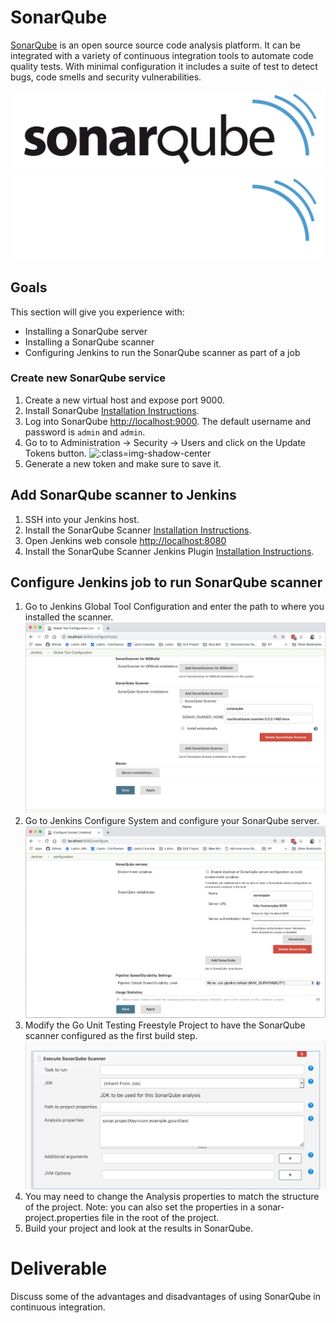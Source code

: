 # SonarQube

[SonarQube](https://www.sonarqube.org/) is an open source source code analysis platform. It can be integrated with a variety of continuous integration tools to automate code quality tests. With minimal configuration it includes a suite of test to detect bugs, code smells and security vulnerabilities.

![](img4/sonarqube_light.svg ':size=400px :class=light-mode-img-center')
![](img4/sonarqube_dark.svg ':size=400px :class=dark-mode-img-center')

## Goals
This section will give you experience with:
- Installing a SonarQube server
- Installing a SonarQube scanner
- Configuring Jenkins to run the SonarQube scanner as part of a job

### Create new SonarQube service

1. Create a new virtual host and expose port 9000.
2. Install SonarQube [Installation Instructions](https://docs.sonarqube.org/latest/setup/install-server/).
3. Log into SonarQube [http://localhost:9000](http://localhost:9000). The default username and password is `admin` and `admin`.
4. Go to to Administration -> Security -> Users and click on the Update Tokens button.
![](img3/sonarqube-security_users.webp ':class=img-shadow-center')
5. Generate a new token and make sure to save it.

## Add SonarQube scanner to Jenkins
1. SSH into your Jenkins host.
2. Install the SonarQube Scanner [Installation Instructions](https://docs.sonarqube.org/display/SCAN/Analyzing+with+SonarQube+Scanner).
3. Open Jenkins web console [http://localhost:8080](http://localhost:8080)
4. Install the SonarQube Scanner Jenkins Plugin [Installation Instructions](https://docs.sonarqube.org/display/SCAN/Analyzing+with+SonarQube+Scanner+for+Jenkins).

## Configure Jenkins job to run SonarQube scanner
1. Go to Jenkins Global Tool Configuration and enter the path to where you installed the scanner.
![](img4/jenkins-sonarqube_scanner.webp ':class=img-shadow-center')
2. Go to Jenkins Configure System and configure your SonarQube server.
![](img4/jenkins-sonarqube_server.webp ':class=img-shadow-center')
3. Modify the Go Unit Testing Freestyle Project to have the SonarQube scanner configured as the first build step.
![](img4/sonarqube_first_build.webp ':class=img-shadow-center')
4. You may need to change the Analysis properties to match the structure of the project. Note: you can also set the properties in a sonar-project.properties file in the root of the project.
5. Build your project and look at the results in SonarQube.


# Deliverable

Discuss some of the advantages and disadvantages of using SonarQube in continuous integration.

